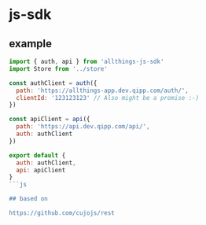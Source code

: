 # js-sdk

## example 

```js
import { auth, api } from 'allthings-js-sdk'
import Store from '../store'

const authClient = auth({
  path: 'https://allthings-app.dev.qipp.com/auth/',
  clientId: '123123123' // Also might be a promise :-)
})

const apiClient = api({
  path: 'https://api.dev.qipp.com/api/',
  auth: authClient
})

export default {
  auth: authClient,
  api: apiClient
}
```js

## based on 

https://github.com/cujojs/rest
